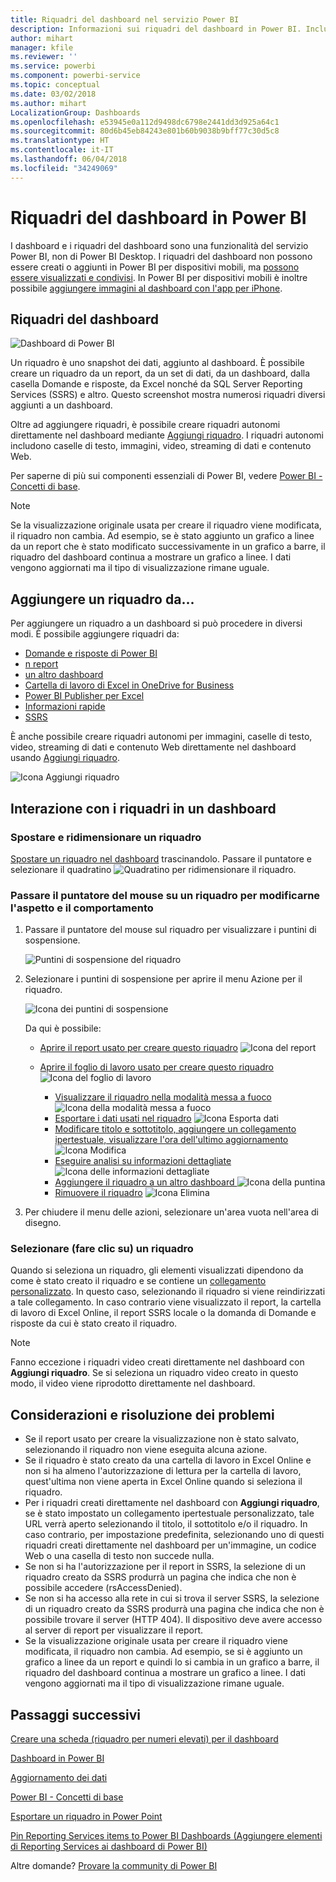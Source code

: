 ```yaml
---
title: Riquadri del dashboard nel servizio Power BI
description: Informazioni sui riquadri del dashboard in Power BI. Includono i riquadri che vengono creati da SQL Server Reporting Services (SSRS).
author: mihart
manager: kfile
ms.reviewer: ''
ms.service: powerbi
ms.component: powerbi-service
ms.topic: conceptual
ms.date: 03/02/2018
ms.author: mihart
LocalizationGroup: Dashboards
ms.openlocfilehash: e53945e0a112d9498dc6798e2441dd3d925a64c1
ms.sourcegitcommit: 80d6b45eb84243e801b60b9038b9bff77c30d5c8
ms.translationtype: HT
ms.contentlocale: it-IT
ms.lasthandoff: 06/04/2018
ms.locfileid: "34249069"
---
```

# <a name="dashboard-tiles-in-power-bi"></a>Riquadri del dashboard in Power BI
I dashboard e i riquadri del dashboard sono una funzionalità del servizio Power BI, non di Power BI Desktop. I riquadri del dashboard non possono essere creati o aggiunti in Power BI per dispositivi mobili, ma [possono essere visualizzati e condivisi](mobile-tiles-in-the-mobile-apps.md). In Power BI per dispositivi mobili è inoltre possibile [aggiungere immagini al dashboard con l'app per iPhone](mobile-iphone-app-get-started.md).

## <a name="dashboard-tiles"></a>Riquadri del dashboard
![Dashboard di Power BI](media/service-dashboard-tiles/power-bi-dashboard.png)

Un riquadro è uno snapshot dei dati, aggiunto al dashboard. È possibile creare un riquadro da un report, da un set di dati, da un dashboard, dalla casella Domande e risposte, da Excel nonché da SQL Server Reporting Services (SSRS) e altro.  Questo screenshot mostra numerosi riquadri diversi aggiunti a un dashboard.

Oltre ad aggiungere riquadri, è possibile creare riquadri autonomi direttamente nel dashboard mediante [Aggiungi riquadro](service-dashboard-add-widget.md). I riquadri autonomi includono caselle di testo, immagini, video, streaming di dati e contenuto Web.

Per saperne di più sui componenti essenziali di Power BI,  vedere [Power BI - Concetti di base](service-basic-concepts.md).

> [!NOTE]
> Se la visualizzazione originale usata per creare il riquadro viene modificata, il riquadro non cambia.  Ad esempio, se è stato aggiunto un grafico a linee da un report che è stato modificato successivamente in un grafico a barre, il riquadro del dashboard continua a mostrare un grafico a linee. I dati vengono aggiornati ma il tipo di visualizzazione rimane uguale.
> 
> 

## <a name="pin-a-tile-from"></a>Aggiungere un riquadro da...
Per aggiungere un riquadro a un dashboard si può procedere in diversi modi. È possibile aggiungere riquadri da:

* [Domande e risposte di Power BI](service-dashboard-pin-tile-from-q-and-a.md)
* [n report](service-dashboard-pin-tile-from-report.md)
* [un altro dashboard](service-pin-tile-to-another-dashboard.md)
* [Cartella di lavoro di Excel in OneDrive for Business](service-dashboard-pin-tile-from-excel.md)
* [Power BI Publisher per Excel](publisher-for-excel.md)
* [Informazioni rapide](service-insights.md)
* [SSRS](https://msdn.microsoft.com/library/mt604784.aspx)

È anche possibile creare riquadri autonomi per immagini, caselle di testo, video, streaming di dati e contenuto Web direttamente nel dashboard usando [Aggiungi riquadro](service-dashboard-add-widget.md).

  ![Icona Aggiungi riquadro](media/service-dashboard-tiles/add_widgetnew.png)

## <a name="interacting-with-tiles-on-a-dashboard"></a>Interazione con i riquadri in un dashboard
### <a name="move-and-resize-a-tile"></a>Spostare e ridimensionare un riquadro
[Spostare un riquadro nel dashboard](service-dashboard-edit-tile.md) trascinandolo. Passare il puntatore e selezionare il quadratino ![Quadratino](media/service-dashboard-tiles/resize-handle.jpg) per ridimensionare il riquadro.

### <a name="hover-over-a-tile-to-change-the-appearance-and-behavior"></a>Passare il puntatore del mouse su un riquadro per modificarne l'aspetto e il comportamento
1. Passare il puntatore del mouse sul riquadro per visualizzare i puntini di sospensione.
   
    ![Puntini di sospensione del riquadro](media/service-dashboard-tiles/ellipses_new.png)
2. Selezionare i puntini di sospensione per aprire il menu Azione per il riquadro.
   
    ![Icona dei puntini di sospensione](media/service-dashboard-tiles/power-bi-tile-menu.png)
   
    Da qui è possibile:
   
   * [Aprire il report usato per creare questo riquadro](service-reports.md) ![Icona del report](media/service-dashboard-tiles/chart-icon.jpg)  
   
   * [Aprire il foglio di lavoro usato per creare questo riquadro](service-reports.md) ![Icona del foglio di lavoro](media/service-dashboard-tiles/power-bi-open-worksheet.png)  
     
     * [Visualizzare il riquadro nella modalità messa a fuoco ](service-focus-mode.md) ![Icona della modalità messa a fuoco](media/service-dashboard-tiles/fullscreen-icon.jpg)  
     * [Esportare i dati usati nel riquadro](power-bi-visualization-export-data.md) ![Icona Esporta dati](media/service-dashboard-tiles/export-icon.png)
     * [Modificare titolo e sottotitolo, aggiungere un collegamento ipertestuale, visualizzare l'ora dell'ultimo aggiornamento](service-dashboard-edit-tile.md) ![Icona Modifica](media/service-dashboard-tiles/pencil-icon.jpg)
     * [Eseguire analisi su informazioni dettagliate ](service-insights.md) ![Icona delle informazioni dettagliate](media/service-dashboard-tiles/power-bi-insights.png)
     * [Aggiungere il riquadro a un altro dashboard ](service-pin-tile-to-another-dashboard.md)
       ![Icona della puntina](media/service-dashboard-tiles/pin-icon.jpg)
     * [Rimuovere il riquadro](service-dashboard-edit-tile.md)
     ![Icona Elimina](media/service-dashboard-tiles/trash-icon.png)
3. Per chiudere il menu delle azioni, selezionare un'area vuota nell'area di disegno.

### <a name="select-click-a-tile"></a>Selezionare (fare clic su) un riquadro
Quando si seleziona un riquadro, gli elementi visualizzati dipendono da come è stato creato il riquadro e se contiene un [collegamento personalizzato](service-dashboard-edit-tile.md). In questo caso, selezionando il riquadro si viene reindirizzati a tale collegamento. In caso contrario viene visualizzato il report, la cartella di lavoro di Excel Online, il report SSRS locale o la domanda di Domande e risposte da cui è stato creato il riquadro.

> [!NOTE]
> Fanno eccezione i riquadri video creati direttamente nel dashboard con **Aggiungi riquadro**. Se si seleziona un riquadro video creato in questo modo, il video viene riprodotto direttamente nel dashboard.   
> 
> 

## <a name="considerations-and-troubleshooting"></a>Considerazioni e risoluzione dei problemi
* Se il report usato per creare la visualizzazione non è stato salvato, selezionando il riquadro non viene eseguita alcuna azione.
* Se il riquadro è stato creato da una cartella di lavoro in Excel Online e non si ha almeno l'autorizzazione di lettura per la cartella di lavoro, quest'ultima non viene aperta in Excel Online quando si seleziona il riquadro.
* Per i riquadri creati direttamente nel dashboard con **Aggiungi riquadro**, se è stato impostato un collegamento ipertestuale personalizzato, tale URL verrà aperto selezionando il titolo, il sottotitolo e/o il riquadro.  In caso contrario, per impostazione predefinita, selezionando uno di questi riquadri creati direttamente nel dashboard per un'immagine, un codice Web o una casella di testo non succede nulla.
* Se non si ha l'autorizzazione per il report in SSRS, la selezione di un riquadro creato da SSRS produrrà un pagina che indica che non è possibile accedere (rsAccessDenied).
* Se non si ha accesso alla rete in cui si trova il server SSRS, la selezione di un riquadro creato da SSRS produrrà una pagina che indica che non è possibile trovare il server (HTTP 404). Il dispositivo deve avere accesso al server di report per visualizzare il report.
* Se la visualizzazione originale usata per creare il riquadro viene modificata, il riquadro non cambia.  Ad esempio, se si è aggiunto un grafico a linee da un report e quindi lo si cambia in un grafico a barre, il riquadro del dashboard continua a mostrare un grafico a linee. I dati vengono aggiornati ma il tipo di visualizzazione rimane uguale.

## <a name="next-steps"></a>Passaggi successivi
[Creare una scheda (riquadro per numeri elevati) per il dashboard](power-bi-visualization-card.md)

[Dashboard in Power BI](service-dashboards.md)  

[Aggiornamento dei dati](refresh-data.md)

[Power BI - Concetti di base](service-basic-concepts.md)

[Esportare un riquadro in Power Point](http://blogs.msdn.com/b/powerbidev/archive/2015/09/28/integrating-power-bi-tiles-into-office-documents.aspx)

[Pin Reporting Services items to Power BI Dashboards (Aggiungere elementi di Reporting Services ai dashboard di Power BI)](https://msdn.microsoft.com/library/mt604784.aspx)

Altre domande? [Provare la community di Power BI](http://community.powerbi.com/)

